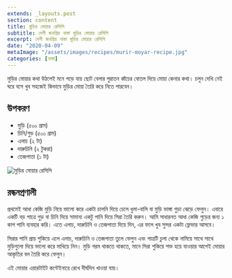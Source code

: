 ```yaml
---
extends: _layouts.post
section: content
title: মুড়ির মোয়ার রেসিপি
subtitle: দেশী জনপ্রিয় নাস্তা মুড়ির মোয়ার রেসিপি
excerpt: দেশী জনপ্রিয় নাস্তা মুড়ির মোয়ার রেসিপি
date: "2020-04-09"
metaImage: "/assets/images/recipes/murir-moyar-recipe.jpg"
categories: [নাস্তা]
---
```


মুড়ির মোয়ার কথা উঠলেই মনে পড়ে যায় ছোট বেলার পুরাতন কাঁচের বোতল দিয়ে মোয়া কেনার কথা। চলুন দেখি নেই
ঘরে বসে খুব সহজেই কিভাবে মুড়ির মোয়া তৈরি করে নিতে পারবেন।

## উপকরণ

- মুড়ি (৫০০ গ্রাম)
- চিনি/গুড় (৫০০ গ্রাম)
- এলাচ (২ টা)
- দারুচিনি (২ টুকরা)
- তেজপাতা (১ টা)

![মুড়ির মোয়ার রেসিপি](/assets/images/recipes/murir-moyar-recipe.jpg)

## রন্ধনপ্রণালী

প্রথমেই আধা কেজি মুড়ি নিয়ে ভালো করে একটা চালনি দিয়ে চেলে ধুলা-বালি বা মুড়ি ভাঙ্গা গুড়া ঝেড়ে ফেলুন। এবারে
একটি বড় পাত্রে গুড় বা চিনি দিয়ে সামান্য একটু পানি দিয়ে সিরা তৈরি করুন। আমি সাধারনত আধা কেজি গুড়ের জন্য
১ কাপ পানি ব্যবহার করি। এতে এলাচ, দারুচিনি ও তেজপাতা দিয়ে দিন, এর ফলে খুব সুন্দর একটা ফ্লেভার আসবে।

সিরার পানি প্রায় শুকিয়ে এলে এলাচ, দারুচিনি ও তেজপাতা তুলে ফেলুন এবং পাত্রটি চুলা থেকে নামিয়ে সাথে সাথে
মুড়িগুলো দিয়ে ভালো করে মাখিয়ে নিন। মুড়ি গরম থাকতে থাকতে, মানে সিরা শুকিয়ে শক্ত হয়ে যাওয়ার আগেই মোয়ার
আকৃতির বল তৈরি করে ফেলুন।

এই মোয়ার এয়ারটাইট কন্টেইনারে রেখে দীর্ঘদিন খাওয়া যায়।
